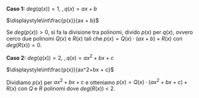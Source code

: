 **Caso 1:** 
$deg(q(x)) = 1$, $, q(x) = ax+b$

$\displaystyle\int\frac{p(x)}{ax + b}$

Se $deg(p(x)) > 0$, si fa la divisione tra polinomi, divido $p(x)$ per $q(x)$, ovvero cerco due polinomi $Q(x)$ e $R(x)$ tali che $p(x) = Q(x)\cdot(ax+b)+R(x)$ con $deg(R(x)) = 0$.

**Caso 2:** 
$deg(q(x)) = 2$, $, q(x) = ax^2+bx + c$

$\displaystyle\int\frac{p(x)}{ax^2+bx + c}$

Dividiamo $p(x)$ per $ax^2+bx + c$ e otteniamo $p(x) = Q(x)\cdot(ax^2+bx + c) + R(x)$ con $Q$ e $R$ polinomi dove $deg(R(x))$ < 2.